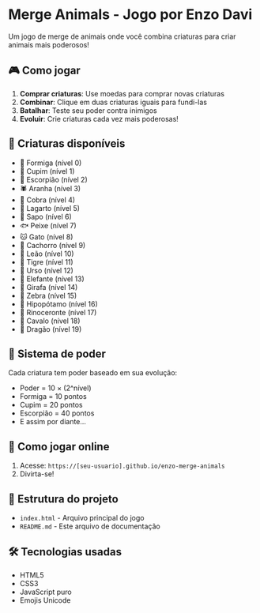 # Merge Animals - Jogo por Enzo Davi

Um jogo de merge de animais onde você combina criaturas para criar animais mais poderosos!

## 🎮 Como jogar

1. **Comprar criaturas**: Use moedas para comprar novas criaturas
2. **Combinar**: Clique em duas criaturas iguais para fundi-las
3. **Batalhar**: Teste seu poder contra inimigos
4. **Evoluir**: Crie criaturas cada vez mais poderosas!

## 🐾 Criaturas disponíveis

- 🐜 Formiga (nível 0)
- 🐛 Cupim (nível 1)
- 🦂 Escorpião (nível 2)
- 🕷️ Aranha (nível 3)
- 🐍 Cobra (nível 4)
- 🦎 Lagarto (nível 5)
- 🐸 Sapo (nível 6)
- 🐟 Peixe (nível 7)
- 🐱 Gato (nível 8)
- 🐶 Cachorro (nível 9)
- 🦁 Leão (nível 10)
- 🐅 Tigre (nível 11)
- 🐻 Urso (nível 12)
- 🐘 Elefante (nível 13)
- 🦒 Girafa (nível 14)
- 🦓 Zebra (nível 15)
- 🦛 Hipopótamo (nível 16)
- 🦏 Rinoceronte (nível 17)
- 🐴 Cavalo (nível 18)
- 🐉 Dragão (nível 19)

## 🎯 Sistema de poder

Cada criatura tem poder baseado em sua evolução:
- Poder = 10 × (2^nível)
- Formiga = 10 pontos
- Cupim = 20 pontos
- Escorpião = 40 pontos
- E assim por diante...

## 🚀 Como jogar online

1. Acesse: `https://[seu-usuario].github.io/enzo-merge-animals`
2. Divirta-se!

## 📁 Estrutura do projeto

- `index.html` - Arquivo principal do jogo
- `README.md` - Este arquivo de documentação

## 🛠️ Tecnologias usadas

- HTML5
- CSS3
- JavaScript puro
- Emojis Unicode
